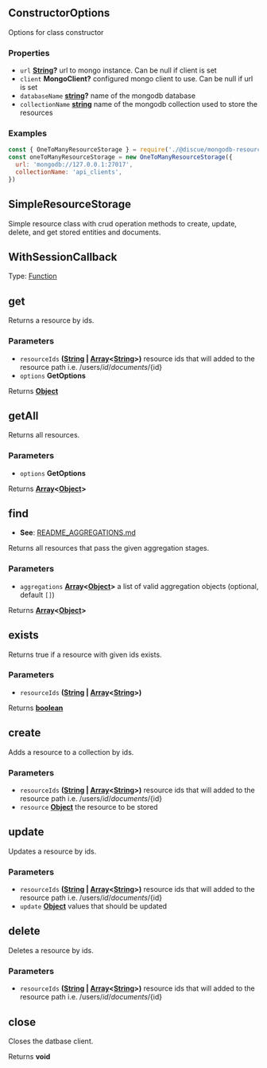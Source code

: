 <!-- Generated by documentation.js. Update this documentation by updating the source code. -->

## ConstructorOptions

Options for class constructor

### Properties

*   `url` **[String][1]?** url to mongo instance. Can be null if client is set
*   `client` **MongoClient?** configured mongo client to use. Can be null if url is set
*   `databaseName` **[string][1]?** name of the mongodb database
*   `collectionName` **[string][1]** name of the mongodb collection used to store the resources

### Examples

```javascript
const { OneToManyResourceStorage } = require('./@discue/mongodb-resource-client')
const oneToManyResourceStorage = new OneToManyResourceStorage({
  url: 'mongodb://127.0.0.1:27017',
  collectionName: 'api_clients',
})
```

## SimpleResourceStorage

Simple resource class with crud operation methods to create, update, delete, and
get stored entities and documents.

## WithSessionCallback

Type: [Function][2]

## get

Returns a resource by ids.

### Parameters

*   `resourceIds` **([String][1] | [Array][3]<[String][1]>)** resource ids that will added to the resource path i.e. /users/${id}/documents/${id}
*   `options` **GetOptions**&#x20;

Returns **[Object][4]**&#x20;

## getAll

Returns all resources.

### Parameters

*   `options` **GetOptions**&#x20;

Returns **[Array][3]<[Object][4]>**&#x20;

## find

*   **See**: [README\_AGGREGATIONS.md][5]

Returns all resources that pass the given aggregation stages.

### Parameters

*   `aggregations` **[Array][3]<[Object][4]>** a list of valid aggregation objects (optional, default `[]`)

Returns **[Array][3]<[Object][4]>**&#x20;

## exists

Returns true if a resource with given ids exists.

### Parameters

*   `resourceIds` **([String][1] | [Array][3]<[String][1]>)**&#x20;

Returns **[boolean][6]**&#x20;

## create

Adds a resource to a collection by ids.

### Parameters

*   `resourceIds` **([String][1] | [Array][3]<[String][1]>)** resource ids that will added to the resource path i.e. /users/${id}/documents/${id}
*   `resource` **[Object][4]** the resource to be stored

## update

Updates a resource by ids.

### Parameters

*   `resourceIds` **([String][1] | [Array][3]<[String][1]>)** resource ids that will added to the resource path i.e. /users/${id}/documents/${id}
*   `update` **[Object][4]** values that should be updated

## delete

Deletes a resource by ids.

### Parameters

*   `resourceIds` **([String][1] | [Array][3]<[String][1]>)** resource ids that will added to the resource path i.e. /users/${id}/documents/${id}

## close

Closes the datbase client.

Returns **void**&#x20;

[1]: https://developer.mozilla.org/docs/Web/JavaScript/Reference/Global_Objects/String

[2]: https://developer.mozilla.org/docs/Web/JavaScript/Reference/Statements/function

[3]: https://developer.mozilla.org/docs/Web/JavaScript/Reference/Global_Objects/Array

[4]: https://developer.mozilla.org/docs/Web/JavaScript/Reference/Global_Objects/Object

[5]: README_AGGREGATIONS.md

[6]: https://developer.mozilla.org/docs/Web/JavaScript/Reference/Global_Objects/Boolean
